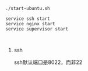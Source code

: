 ```
./start-ubuntu.sh

service ssh start
service nginx start
service supervisor start



```





1. ssh

   ssh默认端口是8022，而非22